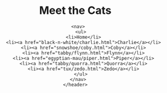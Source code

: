 <!DOCTYPE html>
<html lang="en">
  <head>
    <meta charset="UTF-8" />
    <title>Meet the Cats</title>
    <link href="css/style.css" rel="stylesheet">
  </head>

  <body>
    <header>
      <h1>Meet the Cats</h1>

      <nav>
        <ul>
          <li>Home</li>
          <li><a href="black-n-white/charlie.html">Charlie</a></li>
          <li><a href="snowshoe/coby.html">Coby</a></li>
          <li><a href="tabby/flynn.html">Flynn</a></li>
          <li><a href="egyptian-mau/piper.html">Piper</a></li>
          <li><a href="tabby/quorra.html">Quorra</a></li>
          <li><a href="tux/zedo.html">Zedo</a></li>
        </ul>
      </nav>
    </header>
  </body>
</html>
